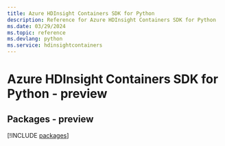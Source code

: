 ```yaml
---
title: Azure HDInsight Containers SDK for Python
description: Reference for Azure HDInsight Containers SDK for Python
ms.date: 03/29/2024
ms.topic: reference
ms.devlang: python
ms.service: hdinsightcontainers
---
```

# Azure HDInsight Containers SDK for Python - preview
## Packages - preview
[!INCLUDE [packages](hdinsight-containers-index.md)]